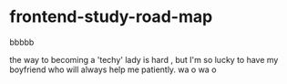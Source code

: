 # frontend-study-road-map
bbbbb

the way to becoming a 'techy' lady is hard ,
but I'm so lucky to have my boyfriend who will always help me patiently.
wa o wa o 
